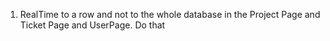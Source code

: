 1. RealTime to a row and not to the whole database in the Project Page and Ticket Page and UserPage. Do that
